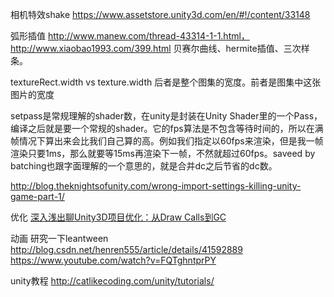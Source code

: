 相机特效shake https://www.assetstore.unity3d.com/en/#!/content/33148

弧形插值 http://www.manew.com/thread-43314-1-1.html， http://www.xiaobao1993.com/399.html   贝赛尔曲线、hermite插值、三次样条。

textureRect.width vs texture.width
后者是整个图集的宽度。前者是图集中这张图片的宽度

setpass是常规理解的shader数，在unity是封装在Unity Shader里的一个Pass，编译之后就是要一个常规的shader。它的fps算法是不包含等待时间的，所以在满帧情况下算出来会比我们自己算的高。例如我们指定以60fps来渲染，但是我一帧渲染只要1ms，那么就要等15ms再渲染下一帧，不然就超过60fps。saveed by batching也跟字面理解的一个意思的，就是合并dc之后节省的dc数。

http://blog.theknightsofunity.com/wrong-import-settings-killing-unity-game-part-1/

优化
[深入浅出聊Unity3D项目优化：从Draw Calls到GC](http://blog.jobbole.com/84323/)

动画
研究一下leantween
http://blog.csdn.net/henren555/article/details/41592889
  https://www.youtube.com/watch?v=FQTghntprPY
  
unity教程
http://catlikecoding.com/unity/tutorials/ 